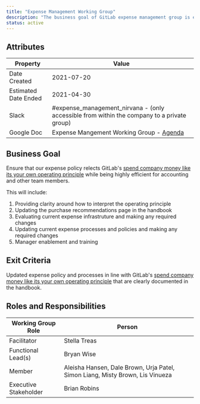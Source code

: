 ```yaml
---
title: "Expense Management Working Group"
description: "The business goal of GitLab expense management group is ensure efficient expense management in line with GitLab values"
status: active
---
```


## Attributes

| Property     | Value |
|--------------|-------|
| Date Created | 2021-07-20 |
| Estimated Date Ended   | 2021-04-30 |
| Slack        | #expense_management_nirvana - (only accessible from within the company to a private group) |
| Google Doc   | Expense Mangement Working Group - [Agenda](https://docs.google.com/document/d/1m6dDHraDrKWkiR90n4e60AgOSiMEUSjmHrmFZcmth6M/edit#)  |

## Business Goal

Ensure that our expense policy relects GitLab's [spend company money like its your own operating principle](/handbook/values/#spend-company-money-like-its-your-own) while being highly efficient for accounting and other team members.

This will include:

1. Providing clarity around how to interpret the operating principle
1. Updating the purchase recommendations page in the handbook
1. Evaluating current expense infrastruture and making any required changes
1. Updating current expense processes and policies and making any required changes
1. Manager enablement and training

## Exit Criteria

Updated expense policy and processes in line with GitLab's [spend company money like its your own operating principle](/handbook/values/#spend-company-money-like-its-your-own) that are clearly documented in the handbook.

## Roles and Responsibilities

| Working Group Role    | Person                |
|-----------------------|-----------------------|
| Facilitator           | Stella Treas        |
| Functional Lead(s)    | Bryan Wise |
| Member                | Aleisha Hansen, Dale Brown, Urja Patel, Simon Liang, Misty Brown, Lis Vinueza |
| Executive Stakeholder | Brian Robins |

